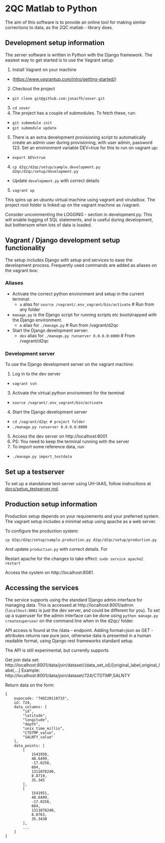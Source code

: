 

2QC Matlab to Python
====================

The aim of this software is to provide an online tool for making similar
corrections to data, as the 2QC matlab - library does.

Development setup information
-----------------------------

The server software is written in Python with the Django framework. The easiest
way to get started is to use the Vagrant setup:

1. Install Vagrant on your machine
  * (https://www.vagrantup.com/intro/getting-started/)
2. Checkout the project
  * `git clone git@github.com:jonasfh/xover.git`
3. `cd xover`
4. The project has a couple of submodules. To fetch these, run:
  * `git submodule init`
  * `git submodule update`
5. There is an extra development provisioning script to automatically create an
   admin user during provisioning, with user admin, password 123. Set an
   environment variable DEV=true for this to run on vagrant up:
  * `export DEV=true`
4. `cp d2qc/d2qc/setup/sample.development.py d2qc/d2qc/setup/development.py`
  * Update `development.py` with correct details
 5. `vagrant up`

This spins up an ubuntu virtual machine using vagrant and virutalbox. The
project root folder is linked up on the vagrant machine as /vagrant.

Consider uncommenting the LOGGING - section in development.py. This will enable
logging of SQL statements, and is useful during development, but bothersom when
lots of data is loaded.

Vagrant / Django development setup functionality
----------------------------------------------

The setup includes Django with setup and services to ease the development
process. Frequently used commands are added as aliases on the vagrant box:

### Aliases ###
* Activate the correct python environment and setup in the current terminal:
  * `a` alias for `source /vagrant/.env_vagrant/bin/activate` # Run from any folder
* `manage.py` is the Django script for running scripts etc bootstrapped with
    the Django environment.
  * `m` alias for `./manage.py` # Run from /vagrant/d2qc
* Start the Django development server:
  * `dev` alias for `./manage.py runserver 0.0.0.0:8000` # From /vagrant/d2qc

### Development server ###
To use the Django development server on the vagrant machine:

1. Log in to the dev server
  * `vagrant ssh`
3. Activate the virtual python environment for the terminal
  * `source /vagrant/.env_vagrant/bin/activate`
4. Start the Django development server
  * `cd /vagrant/d2qc # project folder`
  * `./manage.py runserver 0.0.0.0:8000`
5. Access the dev server on http://localhost:8001
6. PS: You need to keep the terminal running with the server
7. To import some reference data, run
  * `./manage.py import_testdata `

Set up a testserver
-------------------

To set up a standalone test-server using UH-IAAS, follow instructions at
[docs/setup_testserver.md](docs/setup_testserver.md).

Production setup information
----------------------------
Production setup depends on your requirements and your preferred system. The
vagrant setup includes a minimal setup using apache as a web server.

To configure the production system:

`cp d2qc/d2qc/setup/sample.production.py d2qc/d2qc/setup/production.py`

And update `production.py` with correct details. For

Restart apache for the changes to take effect:
`sudo service apache2 restart`

Access the system on http://localhost:8081.


Accessing the services
----------------------

The service supports using the standard Django admin interface for managing
data. This is accessed at http://localhost:8001/admin (`localhost:8001` is just the
dev server, and could be different for you). To set up a superuser
for the admin interface can be done using `python manage.py createsuperuser`
on the command line when in the d2qc/ folder.

API access is found at the /data - endpoint. Adding format=json as
GET - attributes returns raw pure json, otherwise data is presented in a
human readable format, using Django rest frameworks standard setup.

The API is still experimental, but currently supports

Get join data set:
    http://localhost:8001/data/join/dataset/{data_set_id}/[original_label,original_label,...]
    Example: http://localhost:8001/data/join/dataset/724/CTDTMP,SALNTY

Return data on the form:

    {
        expocode: "74DI20110715",
        id: 724,
        data_columns: [
            "id",
            "latitude",
            "longitude",
            "depth",
            "unix_time_millis",
            "CTDTMP_value",
            "SALNTY_value"
        ],
        data_points: [
            [
                1541950,
                48.6499,
                -17.0256,
                604,
                1311078240,
                8.8719,
                35.345
            ],
            [
                1541951,
                48.6499,
                -17.0256,
                604,
                1311078240,
                8.8763,
                35.3438
            ],
            ...
        ]
    }
